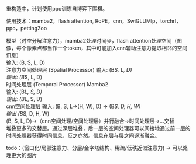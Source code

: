 重构造中，计划使用ppo训练自博弈下围棋。  
  
使用技术：mamba2，flash attention, RoPE，cnn，SwiGLUMlp，torchrl，ppo，pettingZoo 
  
模型（时空分解注意力），mamba2处理时间步，flash attention处理空间（图像，每个像素点都当作一个token，其中可能加入cnn辅助注意力提取相邻的空间讯息）  
输入: (B, S, L, D)  
注意力空间处理层 (Spatial Processor) 
输入: (B*S, L, D)  
输出: (B*S, L, D)  
时间处理层 (Temporal Processor) Mamba2  
输入: (B*L, S, D)  
输出: (B*L, S, D)  
cnn空间处理层 
输入: (B, S, L->(H, W), D) -> (B*S, D, H, W)  
输出  (B*S, D, H, W)  
(B, S, L, D)->（cnn空间处理/空间处理层）并行融合->时间处理层->...交替   
堆叠更多的交替层。通过深层堆叠，后一层的空间处理器可以间接地通过前一层的时间处理器获得时间信息，反之亦然。信息在层与层之间逐渐融合。  
  
todo：(窗口化/局部注意力、分层/金字塔结构、稀疏/低秩近似注意力) -> 可以处理更大的图片